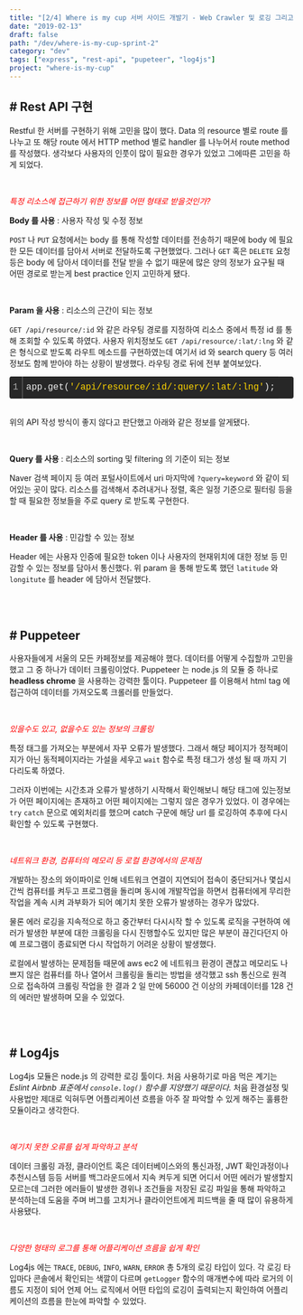 ```yaml
---
title: "[2/4] Where is my cup 서버 사이드 개발기 - Web Crawler 및 로깅 그리고 REST API"
date: "2019-02-13"
draft: false
path: "/dev/where-is-my-cup-sprint-2"
category: "dev"
tags: ["express", "rest-api", "pupeteer", "log4js"]
project: "where-is-my-cup"
---
```


## # Rest API 구현

Restful 한 서버를 구현하기 위해 고민을 많이 했다. Data 의 resource 별로 route 를 나누고 또 해당 route 에서 HTTP method 별로 handler 를 나누어서 route method 를 작성했다. 생각보다 사용자의 인풋이 많이 필요한 경우가 있었고 그에따른 고민을 하게 되었다.

<br />

<span style="color: red;">*특정 리소스에 접근하기 위한 정보를 어떤 형태로 받을것인가?*</span>

**Body 를 사용** : 사용자 작성 및 수정 정보

`POST` 나 `PUT` 요청에서는 body 를 통해 작성할 데이터를 전송하기 때문에 body 에 필요한 모든 데이터를 담아서 서버로 전달하도록 구현했었다. 그러나 `GET` 혹은 `DELETE` 요청 등은 body 에 담아서 데이터를 전달 받을 수 없기 때문에 많은 양의 정보가 요구될 때 어떤 경로로 받는게 best practice 인지 고민하게 됐다. 

<br />

**Param 을 사용** : 리소스의 근간이 되는 정보

`GET /api/resource/:id` 와 같은 라우팅 경로를 지정하여 리소스 중에서 특정 id 를 통해 조회할 수 있도록 하였다. 사용자 위치정보도 `GET /api/resource/:lat/:lng` 와 같은 형식으로 받도록 라우트 메소드를 구현하였는데 여기서 id 와 search query 등 여러 정보도 함께 받아야 하는 상황이 발생했다. 라우팅 경로 뒤에 전부 붙여보았다. 

<div class="colorscripter-code" style="color:#f0f0f0; font-family:Consolas, 'Liberation Mono', Menlo, Courier, monospace !important; position:relative !important; overflow:auto"><table class="colorscripter-code-table" style="margin:0; padding:0; border:none; background-color:#272727; border-radius:4px;" cellspacing="0" cellpadding="0"><tr><td style="padding:6px; border-right:2px solid #4f4f4f"><div style="margin:0; padding:0; word-break:normal; text-align:right; color:#aaa; font-family:Consolas, 'Liberation Mono', Menlo, Courier, monospace !important; line-height:160%"><div style="line-height:160%">1</div></div></td><td style="padding:6px 0"><div style="margin:0; padding:0; color:#f0f0f0; font-family:Consolas, 'Liberation Mono', Menlo, Courier, monospace !important; line-height:160%"><div style="padding:0 6px; white-space:pre; line-height:160%">app.get(<span style="color:#ffd500">'/api/resource/:id/:query/:lat/:lng'</span>);</div></div></td></tr></table></div>

<br />

위의 API 작성 방식이 좋지 않다고 판단했고 아래와 같은 정보를 알게됐다.

<br />

**Query 를 사용** : 리소스의 sorting 및 filtering 의 기준이 되는 정보 

Naver 검색 페이지 등 여러 포털사이트에서 uri 마지막에 `?query=keyword` 와 같이 되어있는 곳이 많다. 리소스를 검색해서 추려내거나 정렬, 혹은 일정 기준으로 필터링 등을 할 때 필요한 정보들을 주로 query 로 받도록 구현한다.

<br />

**Header 를 사용** : 민감할 수 있는 정보

Header 에는 사용자 인증에 필요한 token 이나 사용자의 현재위치에 대한 정보 등 민감할 수 있는 정보를 담아서 통신했다. 위 param 을 통해 받도록 했던 `latitude` 와 `longitute` 를 header 에 담아서 전달했다. 

<br />
<br />

## # Puppeteer

사용자들에게 서울의 모든 카페정보를 제공해야 했다. 데이터를 어떻게 수집할까 고민을 했고 그 중 하나가 데이터 크롤링이었다. Puppeteer 는 node.js 의 모듈 중 하나로 **headless chrome** 을 사용하는 강력한 툴이다. Puppeteer 를 이용해서 html tag 에 접근하여 데이터를 가져오도록 크롤러를 만들었다.

<br />

<span style="color: red;">*있을수도 있고, 없을수도 있는 정보의 크롤링*</span>

특정 태그를 가져오는 부분에서 자꾸 오류가 발생했다. 그래서 해당 페이지가 정적페이지가 아닌 동적페이지라는 가설을 세우고 `wait` 함수로 특정 태그가 생성 될 때 까지 기다리도록 하였다. 

그러자 이번에는 시간초과 오류가 발생하기 시작해서 확인해보니 해당 태그에 있는정보가 어떤 페이지에는 존재하고 어떤 페이지에는 그렇지 않은 경우가 있었다. 이 경우에는 `try` `catch` 문으로 예외처리를 했으며 catch 구문에 해당 url 를 로깅하여 추후에 다시 확인할 수 있도록 구현했다.

<br />

<span style="color: red;">*네트워크 환경, 컴퓨터의 메모리 등 로컬 환경에서의 문제점*</span>

개발하는 장소의 와이파이로 인해 네트워크 연결이 지연되어 접속이 중단되거나 몇십시간씩 컴퓨터를 켜두고 프로그램을 돌리며 동시에 개발작업을 하면서 컴퓨터에게 무리한 작업을 계속 시켜 과부화가 되어 예기치 못한 오류가 발생하는 경우가 많았다. 

물론 에러 로깅을 지속적으로 하고 중간부터 다시시작 할 수 있도록 로직을 구현하여 에러가 발생한 부분에 대한 크롤링을 다시 진행할수도 있지만 많은 부분이 끊긴다던지 아예 프로그램이 종료되면 다시 작업하기 어려운 상황이 발생했다.

로컬에서 발생하는 문제점들 때문에 aws ec2 에 네트워크 환경이 괜찮고 메모리도 나쁘지 않은 컴퓨터를 하나 열어서 크롤링을 돌리는 방법을 생각했고 ssh 통신으로 원격으로 접속하여 크롤링 작업을 한 결과 2 일 만에 56000 건 이상의 카페데이터를 128 건의 에러만 발생하며 모을 수 있었다.

<br />
<br />

## # Log4js

Log4js 모듈은 node.js 의 강력한 로깅 툴이다. 처음 사용하기로 마음 먹은 계기는 *Eslint Airbnb 표준에서 `console.log()` 함수를 지양했기 때문이다.* 처음 환경설정 및 사용법만 제대로 익혀두면 어플리케이션 흐름을 아주 잘 파악할 수 있게 해주는 훌륭한 모듈이라고 생각한다.

<br />

<span style="color: red;">*예기치 못한 오류를 쉽게 파악하고 분석*</span>

데이터 크롤링 과정, 클라이언트 혹은 데이터베이스와의 통신과정, JWT 확인과정이나 추천시스템 등등 서버를 백그라운드에서 지속 켜두게 되면 어디서 어떤 에러가 발생할지 모르는데 그러한 에러들이 발생한 경위나 조건들을 저장된 로깅 파일을 통해 파악하고 분석하는데 도움을 주며 버그를 고치거나 클라이언트에게 피드백을 줄 때 많이 유용하게 사용됐다.

<br />

<span style="color: red;">*다양한 형태의 로그를 통해 어플리케이션 흐름을 쉽게 확인*</span>

Log4js 에는 `TRACE`, `DEBUG`, `INFO`, `WARN`, `ERROR` 총 5개의 로깅 타입이 있다. 각 로깅 타입마다 콘솔에서 확인되는 색깔이 다르며 `getLogger` 함수의 매개변수에 따라 로거의 이름도 지정이 되어 언제 어느 로직에서 어떤 타입의 로깅이 출력되는지 확인하여 어플리케이션의 흐름을 한눈에 파악할 수 있었다.